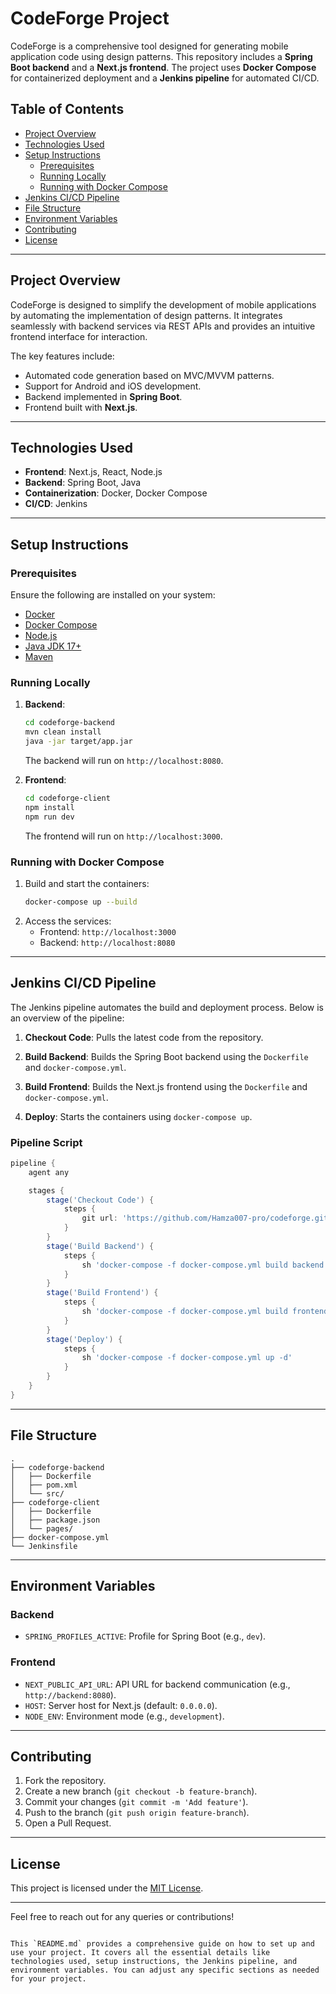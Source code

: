 # CodeForge Project

CodeForge is a comprehensive tool designed for generating mobile application code using design patterns. This repository includes a **Spring Boot backend** and a **Next.js frontend**. The project uses **Docker Compose** for containerized deployment and a **Jenkins pipeline** for automated CI/CD.

## Table of Contents

- [Project Overview](#project-overview)
- [Technologies Used](#technologies-used)
- [Setup Instructions](#setup-instructions)
  - [Prerequisites](#prerequisites)
  - [Running Locally](#running-locally)
  - [Running with Docker Compose](#running-with-docker-compose)
- [Jenkins CI/CD Pipeline](#jenkins-cicd-pipeline)
- [File Structure](#file-structure)
- [Environment Variables](#environment-variables)
- [Contributing](#contributing)
- [License](#license)

---

## Project Overview

CodeForge is designed to simplify the development of mobile applications by automating the implementation of design patterns. It integrates seamlessly with backend services via REST APIs and provides an intuitive frontend interface for interaction.

The key features include:
- Automated code generation based on MVC/MVVM patterns.
- Support for Android and iOS development.
- Backend implemented in **Spring Boot**.
- Frontend built with **Next.js**.

---

## Technologies Used

- **Frontend**: Next.js, React, Node.js
- **Backend**: Spring Boot, Java
- **Containerization**: Docker, Docker Compose
- **CI/CD**: Jenkins

---

## Setup Instructions

### Prerequisites

Ensure the following are installed on your system:
- [Docker](https://www.docker.com/)
- [Docker Compose](https://docs.docker.com/compose/)
- [Node.js](https://nodejs.org/)
- [Java JDK 17+](https://adoptopenjdk.net/)
- [Maven](https://maven.apache.org/)

### Running Locally

1. **Backend**:
   ```bash
   cd codeforge-backend
   mvn clean install
   java -jar target/app.jar
   ```
   The backend will run on `http://localhost:8080`.

2. **Frontend**:
   ```bash
   cd codeforge-client
   npm install
   npm run dev
   ```
   The frontend will run on `http://localhost:3000`.

### Running with Docker Compose

1. Build and start the containers:
   ```bash
   docker-compose up --build
   ```
2. Access the services:
   - Frontend: `http://localhost:3000`
   - Backend: `http://localhost:8080`

---

## Jenkins CI/CD Pipeline

The Jenkins pipeline automates the build and deployment process. Below is an overview of the pipeline:

1. **Checkout Code**:
   Pulls the latest code from the repository.

2. **Build Backend**:
   Builds the Spring Boot backend using the `Dockerfile` and `docker-compose.yml`.

3. **Build Frontend**:
   Builds the Next.js frontend using the `Dockerfile` and `docker-compose.yml`.

4. **Deploy**:
   Starts the containers using `docker-compose up`.

### Pipeline Script
```groovy
pipeline {
    agent any

    stages {
        stage('Checkout Code') {
            steps {
                git url: 'https://github.com/Hamza007-pro/codeforge.git', branch: 'main'
            }
        }
        stage('Build Backend') {
            steps {
                sh 'docker-compose -f docker-compose.yml build backend'
            }
        }
        stage('Build Frontend') {
            steps {
                sh 'docker-compose -f docker-compose.yml build frontend'
            }
        }
        stage('Deploy') {
            steps {
                sh 'docker-compose -f docker-compose.yml up -d'
            }
        }
    }
}
```

---

## File Structure

```plaintext
.
├── codeforge-backend
│   ├── Dockerfile
│   ├── pom.xml
│   └── src/
├── codeforge-client
│   ├── Dockerfile
│   ├── package.json
│   └── pages/
├── docker-compose.yml
└── Jenkinsfile
```

---

## Environment Variables

### Backend
- `SPRING_PROFILES_ACTIVE`: Profile for Spring Boot (e.g., `dev`).

### Frontend
- `NEXT_PUBLIC_API_URL`: API URL for backend communication (e.g., `http://backend:8080`).
- `HOST`: Server host for Next.js (default: `0.0.0.0`).
- `NODE_ENV`: Environment mode (e.g., `development`).

---

## Contributing

1. Fork the repository.
2. Create a new branch (`git checkout -b feature-branch`).
3. Commit your changes (`git commit -m 'Add feature'`).
4. Push to the branch (`git push origin feature-branch`).
5. Open a Pull Request.

---

## License

This project is licensed under the [MIT License](LICENSE).

---

Feel free to reach out for any queries or contributions!
```

This `README.md` provides a comprehensive guide on how to set up and use your project. It covers all the essential details like technologies used, setup instructions, the Jenkins pipeline, and environment variables. You can adjust any specific sections as needed for your project.
